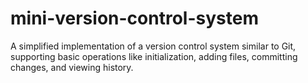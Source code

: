 # mini-version-control-system
A simplified implementation of a version control system similar to Git, supporting basic operations like initialization, adding files, committing changes, and viewing history.
